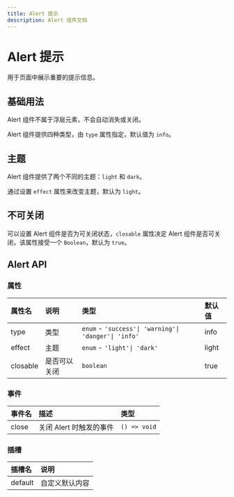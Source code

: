 ```yaml
---
title: Alert 提示
description: Alert 组件文档
---
```


# Alert 提示

用于页面中展示重要的提示信息。

## 基础用法

Alert 组件不属于浮层元素，不会自动消失或关闭。

Alert 组件提供四种类型，由 `type` 属性指定，默认值为 `info`。

<preview path="../demo/Alert/BasicAlert.vue" title="基础用法" description="Alert 组件的基础用法"></preview>

## 主题

Alert 组件提供了两个不同的主题：`light` 和 `dark`。

通过设置 `effect` 属性来改变主题，默认为 `light`。

<preview path="../demo/Alert/EffectAlert.vue" title="主题" description="Alert 组件的不同主题"></preview>

## 不可关闭

可以设置 Alert 组件是否为可关闭状态，`closable` 属性决定 Alert 组件是否可关闭，该属性接受一个 `Boolean`，默认为 `true`。

<preview path="../demo/Alert/CloseAlert.vue" title="关闭" description="Alert 组件的不可关闭"></preview>

## Alert API

### 属性

| 属性名   | 说明         | 类型                                                 | 默认值 |
| :------- | :----------- | :--------------------------------------------------- | :----- |
| type     | 类型         | `enum` - `'success'\| 'warning'\| 'danger'\| 'info'` | info   |
| effect   | 主题         | `enum` - `'light'\| 'dark'`                          | light  |
| closable | 是否可以关闭 | `boolean`                                            | true   |

### 事件

| 事件名 | 描述                    | 类型         |
| :----- | :---------------------- | :----------- |
| close  | 关闭 Alert 时触发的事件 | `() => void` |

### 插槽

| 插槽名  | 说明           |
| :------ | :------------- |
| default | 自定义默认内容 |